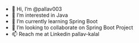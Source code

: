 - 👋 Hi, I’m @pallav003
- 👀 I’m interested in Java
- 🌱 I’m currently learning Spring Boot
- 💞️ I’m looking to collaborate on Spring Boot Project
- 📫 Reach me at Linkedin pallav-kalal

<!---
pallav003/pallav003 is a ✨ special ✨ repository because its `README.md` (this file) appears on your GitHub profile.
You can click the Preview link to take a look at your changes.
--->
